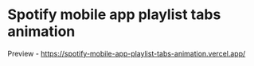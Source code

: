 # Spotify mobile app playlist tabs animation

Preview - https://spotify-mobile-app-playlist-tabs-animation.vercel.app/
